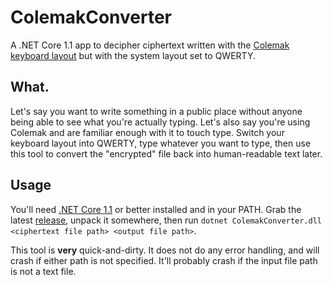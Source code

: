 # ColemakConverter

A .NET Core 1.1 app to decipher ciphertext written with the [Colemak keyboard layout](https://en.wikipedia.org/wiki/Keyboard_layout#Colemak) but with the system layout set to QWERTY.

## What.

Let's say you want to write something in a public place without anyone being able to see what you're actually typing. Let's also say you're using Colemak and are familiar enough with it to touch type. Switch your keyboard layout into QWERTY, type whatever you want to type, then use this tool to convert the "encrypted" file back into human-readable text later.

## Usage

You'll need [.NET Core 1.1](https://www.microsoft.com/net/download/core#/runtime) or better installed and in your PATH. Grab the latest [release](https://github.com/jcheng31/ColemakConverter/releases/), unpack it somewhere, then run `dotnet ColemakConverter.dll <ciphertext file path> <output file path>`.

This tool is **very** quick-and-dirty. It does not do any error handling, and will crash if either path is not specified. It'll probably crash if the input file path is not a text file.